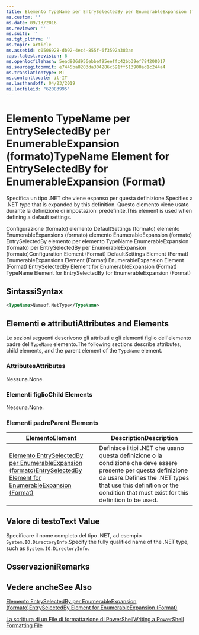 ```yaml
---
title: Elemento TypeName per EntrySelectedBy per EnumerableExpansion (formato) | Microsoft Docs
ms.custom: ''
ms.date: 09/13/2016
ms.reviewer: ''
ms.suite: ''
ms.tgt_pltfrm: ''
ms.topic: article
ms.assetid: c0506928-db92-4ec4-855f-6f3592a383ae
caps.latest.revision: 6
ms.openlocfilehash: 5ead806d956ebbef95eeffc42bb39ef784208017
ms.sourcegitcommit: e7445ba8203da304286c591ff513900ad1c244a4
ms.translationtype: MT
ms.contentlocale: it-IT
ms.lasthandoff: 04/23/2019
ms.locfileid: "62083995"
---
```

# <a name="typename-element-for-entryselectedby-for-enumerableexpansion-format"></a><span data-ttu-id="b1440-102">Elemento TypeName per EntrySelectedBy per EnumerableExpansion (formato)</span><span class="sxs-lookup"><span data-stu-id="b1440-102">TypeName Element for EntrySelectedBy for EnumerableExpansion (Format)</span></span>

<span data-ttu-id="b1440-103">Specifica un tipo .NET che viene espanso per questa definizione.</span><span class="sxs-lookup"><span data-stu-id="b1440-103">Specifies a .NET type that is expanded by this definition.</span></span> <span data-ttu-id="b1440-104">Questo elemento viene usato durante la definizione di impostazioni predefinite.</span><span class="sxs-lookup"><span data-stu-id="b1440-104">This element is used when defining a default settings.</span></span>

<span data-ttu-id="b1440-105">Configurazione (formato) elemento DefaultSettings (formato) elemento EnumerableExpansions (formato) elemento EnumerableExpansion (formato) EntrySelectedBy elemento per elemento TypeName EnumerableExpansion (formato) per EntrySelectedBy per EnumerableExpansion (formato)</span><span class="sxs-lookup"><span data-stu-id="b1440-105">Configuration Element (Format) DefaultSettings Element (Format) EnumerableExpansions Element (Format) EnumerableExpansion Element (Format) EntrySelectedBy Element for EnumerableExpansion (Format) TypeName Element for EntrySelectedBy for EnumerableExpansion (Format)</span></span>

## <a name="syntax"></a><span data-ttu-id="b1440-106">Sintassi</span><span class="sxs-lookup"><span data-stu-id="b1440-106">Syntax</span></span>

```xml
<TypeName>Nameof.NetType</TypeName>

```

## <a name="attributes-and-elements"></a><span data-ttu-id="b1440-107">Elementi e attributi</span><span class="sxs-lookup"><span data-stu-id="b1440-107">Attributes and Elements</span></span>

<span data-ttu-id="b1440-108">Le sezioni seguenti descrivono gli attributi e gli elementi figlio dell'elemento padre del `TypeName` elemento.</span><span class="sxs-lookup"><span data-stu-id="b1440-108">The following sections describe attributes, child elements, and the parent element of the `TypeName` element.</span></span>

### <a name="attributes"></a><span data-ttu-id="b1440-109">Attributes</span><span class="sxs-lookup"><span data-stu-id="b1440-109">Attributes</span></span>

<span data-ttu-id="b1440-110">Nessuna.</span><span class="sxs-lookup"><span data-stu-id="b1440-110">None.</span></span>

### <a name="child-elements"></a><span data-ttu-id="b1440-111">Elementi figlio</span><span class="sxs-lookup"><span data-stu-id="b1440-111">Child Elements</span></span>

<span data-ttu-id="b1440-112">Nessuna.</span><span class="sxs-lookup"><span data-stu-id="b1440-112">None.</span></span>

### <a name="parent-elements"></a><span data-ttu-id="b1440-113">Elementi padre</span><span class="sxs-lookup"><span data-stu-id="b1440-113">Parent Elements</span></span>

|<span data-ttu-id="b1440-114">Elemento</span><span class="sxs-lookup"><span data-stu-id="b1440-114">Element</span></span>|<span data-ttu-id="b1440-115">Description</span><span class="sxs-lookup"><span data-stu-id="b1440-115">Description</span></span>|
|-------------|-----------------|
|[<span data-ttu-id="b1440-116">Elemento EntrySelectedBy per EnumerableExpansion (formato)</span><span class="sxs-lookup"><span data-stu-id="b1440-116">EntrySelectedBy Element for EnumerableExpansion (Format)</span></span>](./entryselectedby-element-for-enumerableexpansion-format.md)|<span data-ttu-id="b1440-117">Definisce i tipi .NET che usano questa definizione o la condizione che deve essere presente per questa definizione da usare.</span><span class="sxs-lookup"><span data-stu-id="b1440-117">Defines the .NET types that use this definition or the condition that must exist for this definition to be used.</span></span>|

## <a name="text-value"></a><span data-ttu-id="b1440-118">Valore di testo</span><span class="sxs-lookup"><span data-stu-id="b1440-118">Text Value</span></span>

<span data-ttu-id="b1440-119">Specificare il nome completo del tipo .NET, ad esempio `System.IO.DirectoryInfo`.</span><span class="sxs-lookup"><span data-stu-id="b1440-119">Specify the fully qualified name of the .NET type, such as `System.IO.DirectoryInfo`.</span></span>

## <a name="remarks"></a><span data-ttu-id="b1440-120">Osservazioni</span><span class="sxs-lookup"><span data-stu-id="b1440-120">Remarks</span></span>

## <a name="see-also"></a><span data-ttu-id="b1440-121">Vedere anche</span><span class="sxs-lookup"><span data-stu-id="b1440-121">See Also</span></span>

[<span data-ttu-id="b1440-122">Elemento EntrySelectedBy per EnumerableExpansion (formato)</span><span class="sxs-lookup"><span data-stu-id="b1440-122">EntrySelectedBy Element for EnumerableExpansion (Format)</span></span>](./entryselectedby-element-for-enumerableexpansion-format.md)

[<span data-ttu-id="b1440-123">La scrittura di un File di formattazione di PowerShell</span><span class="sxs-lookup"><span data-stu-id="b1440-123">Writing a PowerShell Formatting File</span></span>](./writing-a-powershell-formatting-file.md)
